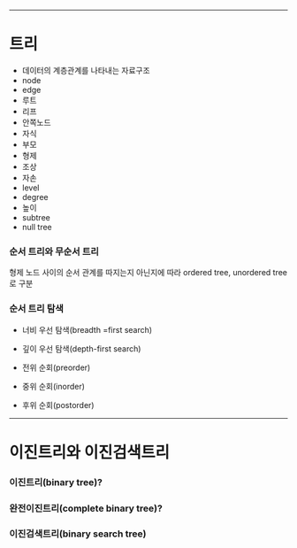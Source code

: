 ___
# 트리
- 데이터의 계층관계를 나타내는 자료구조
- node
- edge
- 루트
- 리프
- 안쪽노드
- 자식
- 부모
- 형제
- 조상
- 자손
- level
- degree
- 높이
- subtree
- null tree

### 순서 트리와 무순서 트리
형제 노드 사이의 순서 관계를 따지는지 아닌지에 따라 ordered tree, unordered tree로 구분


### 순서 트리 탐색
- 너비 우선 탐색(breadth =first search)
- 깊이 우선 탐색(depth-first search)

- 전위 순회(preorder)
- 중위 순회(inorder)
- 후위 순회(postorder)

___
# 이진트리와 이진검색트리

### 이진트리(binary tree)?

### 완전이진트리(complete binary tree)?

### 이진검색트리(binary search tree)


